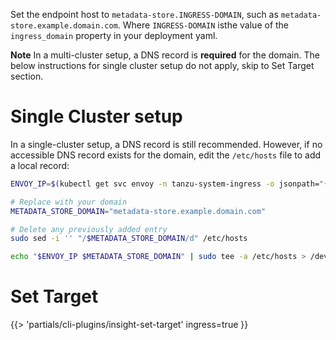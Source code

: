 <!-- Configure certificate and end point for insight cli when ingress is enabled -->

Set the endpoint host to `metadata-store.INGRESS-DOMAIN`, such as `metadata-store.example.domain.com`. Where `INGRESS-DOMAIN` isthe value of the `ingress_domain` property in your deployment yaml.

**Note** In a multi-cluster setup, a DNS record is **required** for the domain. The below instructions for single cluster setup do not apply, skip to Set Target section.

# Single Cluster setup

In a single-cluster setup, a DNS record is still recommended. However, if no accessible DNS record exists for the domain, edit the `/etc/hosts` file to add a local record:

```bash
ENVOY_IP=$(kubectl get svc envoy -n tanzu-system-ingress -o jsonpath="{.status.loadBalancer.ingress[0].ip}")

# Replace with your domain
METADATA_STORE_DOMAIN="metadata-store.example.domain.com"

# Delete any previously added entry
sudo sed -i '' "/$METADATA_STORE_DOMAIN/d" /etc/hosts

echo "$ENVOY_IP $METADATA_STORE_DOMAIN" | sudo tee -a /etc/hosts > /dev/null
```

# <a id='set-target'></a>Set Target

{{> 'partials/cli-plugins/insight-set-target' ingress=true }}